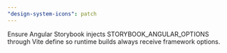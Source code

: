 ```yaml
---
"design-system-icons": patch
---
```


Ensure Angular Storybook injects STORYBOOK_ANGULAR_OPTIONS through Vite define so runtime builds always receive framework options.
